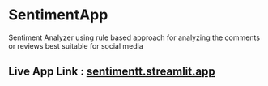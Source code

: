 # SentimentApp
Sentiment Analyzer using rule based approach for analyzing the comments or reviews best suitable for social media

## Live App Link : [sentimentt.streamlit.app](https://sentimentt.streamlit.app/)
